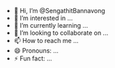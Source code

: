 - 👋 Hi, I’m @SengathitBannavong
- 👀 I’m interested in ...
- 🌱 I’m currently learning ...
- 💞️ I’m looking to collaborate on ...
- 📫 How to reach me ...
- 😄 Pronouns: ...
- ⚡ Fun fact: ...

<!---
SengathitBannavong/SengathitBannavong is a ✨ special ✨ repository because its `README.md` (this file) appears on your GitHub profile.
You can click the Preview link to take a look at your changes.
--->
